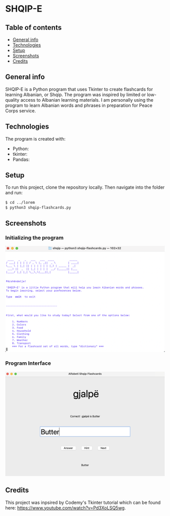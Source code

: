 # SHQIP-E

## Table of contents
* [General info](#general-info)
* [Technologies](#technologies)
* [Setup](#setup)
* [Screenshots](#screenshots)
* [Credits](#credits)

## General info
SHQIP-E is a Python program that uses Tkinter to create flashcards for learning Albanian, or Shqip. The program was inspired by limited or low-quality access to Albanian learning materials. I am personally using the program to learn Albanian words and phrases in preparation for Peace Corps service.
	
## Technologies
The program is created with:
* Python: 
* tkinter: 
* Pandas: 
	
## Setup
To run this project, clone the repository locally. Then navigate into the folder and run:

```
$ cd ../lorem
$ python3 shqip-flashcards.py
```

## Screenshots
### Initializing the program
![image](https://github.com/asessums7/languages/blob/main/shqip/images/screenshot.png)

### Program Interface
![Image](https://github.com/asessums7/languages/blob/main/shqip/images/interface.png)

## Credits
This project was inpsired by Codemy's Tkinter tutorial which can be found here: https://www.youtube.com/watch?v=Pd3XoLSQ5wg.
